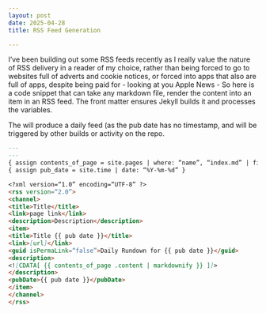 ```yaml
---
layout: post
date: 2025-04-28
title: RSS Feed Generation

---
```



I’ve been building out some RSS feeds recently as I really value the nature of RSS delivery in a reader of my choice, rather than being forced to go to websites full of adverts and cookie notices, or forced into apps that also are full of apps, despite being paid for - looking at you Apple News - So here is a code snippet that can take any markdown file, render the content into an item in an RSS feed. The front matter ensures Jekyll builds it and processes the variables.

The will produce a daily feed (as the pub date has no timestamp, and will be triggered by other builds or activity on the repo.

```markdown
---
---
{ assign contents_of_page = site.pages | where: “name”, “index.md” | first }
{ assign pub_date = site.time | date: “%Y-%m-%d” }

<?xml version=“1.0” encoding=“UTF-8” ?>
<rss version=“2.0”>
<channel>
<title>Title</title>
<link>page link</link>
<description>Description</description>
<item>
<title>Title {{ pub date }}</title>
<link>[url]</link>
<guid isPermaLink=“false”>Daily Rundown for {{ pub date }}</guid>
<description>
<![CDATA[ {{ contents_of_page .content | markdownify }} ]]>
</description>
<pubDate>{{ pub date }}</pubDate>
</item>
</channel>
</rss>
```
